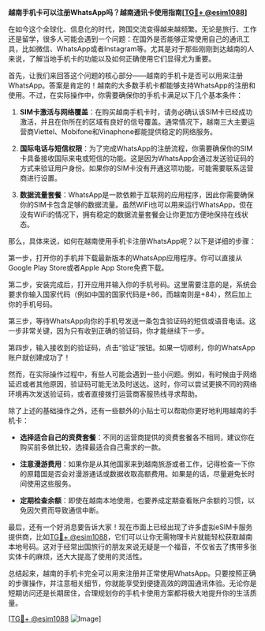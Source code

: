 **越南手机卡可以注册WhatsApp吗？越南通讯卡使用指南[[TG💪+ @esim1088](https://t.me/s/esim1088)]**

在如今这个全球化、信息化的时代，跨国交流变得越来越频繁。无论是旅行、工作还是留学，很多人可能会遇到一个问题：在国外是否能够正常使用自己的通讯工具，比如微信、WhatsApp或者Instagram等。尤其是对于那些刚刚到达越南的人来说，了解当地手机卡的功能以及如何正确使用它们显得尤为重要。

首先，让我们来回答这个问题的核心部分——越南的手机卡是否可以用来注册WhatsApp。答案是肯定的！越南的大多数手机卡都能够支持WhatsApp的注册和使用。不过，在实际操作中，你需要确保你的手机卡满足以下几个基本条件：

1. **SIM卡激活与网络覆盖**：在购买越南手机卡时，请务必确认该SIM卡已经成功激活，并且在你所在的区域有良好的信号覆盖。通常情况下，越南三大主要运营商Viettel、Mobifone和Vinaphone都能提供稳定的网络服务。

2. **国际电话与短信权限**：为了完成WhatsApp的注册流程，你需要确保你的SIM卡具备接收国际来电或短信的功能。这是因为WhatsApp会通过发送验证码的方式来验证用户身份。如果你的SIM卡没有开通这项功能，可能需要联系运营商进行设置。

3. **数据流量套餐**：WhatsApp是一款依赖于互联网的应用程序，因此你需要确保你的SIM卡包含足够的数据流量。虽然WiFi也可以用来运行WhatsApp，但在没有WiFi的情况下，拥有稳定的数据流量套餐会让你更加方便地保持在线状态。

那么，具体来说，如何在越南使用手机卡注册WhatsApp呢？以下是详细的步骤：

第一步，打开你的手机并下载最新版本的WhatsApp应用程序。你可以直接从Google Play Store或者Apple App Store免费下载。

第二步，安装完成后，打开应用并输入你的手机号码。这里需要注意的是，系统会要求你输入国家代码（例如中国的国家代码是+86，而越南则是+84），然后加上你的手机号码。

第三步，等待WhatsApp向你的手机号发送一条包含验证码的短信或语音电话。这一步非常关键，因为只有收到正确的验证码，你才能继续下一步。

第四步，输入接收到的验证码，点击“验证”按钮。如果一切顺利，你的WhatsApp账户就创建成功了！

然而，在实际操作过程中，有些人可能会遇到一些小问题。例如，有时候由于网络延迟或者其他原因，验证码可能无法及时送达。这时，你可以尝试更换不同的网络环境再次发送验证码，或者直接拨打运营商客服热线寻求帮助。

除了上述的基础操作之外，还有一些额外的小贴士可以帮助你更好地利用越南的手机卡：

- **选择适合自己的资费套餐**：不同的运营商提供的资费套餐各不相同，建议你在购买前多做比较，选择最适合自己需求的一款。
  
- **注意漫游费用**：如果你是从其他国家来到越南旅游或者工作，记得检查一下你的原籍国是否会对漫游通话或数据收取高额费用。如果是的话，尽量避免长时间使用这些服务。

- **定期检查余额**：即使在越南本地使用，也要养成定期查看账户余额的习惯，以免因欠费而导致通信中断。

最后，还有一个好消息要告诉大家！现在市面上已经出现了许多虚拟eSIM卡服务提供商，比如[TG💪+ @esim1088](https://t.me/s/esim1088)，它们可以让你无需物理卡片就能轻松获取越南本地号码。这对于经常出国旅行的朋友来说无疑是一个福音，不仅省去了携带多张实体卡的麻烦，还大大提高了使用的灵活性。

总结起来，越南的手机卡完全可以用来注册并正常使用WhatsApp。只要按照正确的步骤操作，并注意相关细节，你就能享受到便捷高效的跨国通讯体验。无论你是短期访问还是长期居住，合理规划你的手机卡使用方案都将极大地提升你的生活质量。

[[TG💪+ @esim1088](https://t.me/s/esim1088) ![Image](https://i.postimg.cc/4NQfJmqS/Snipaste-2025-05-13-00-14-12.png)]